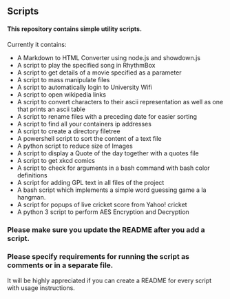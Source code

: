## Scripts

#### This repository contains simple utility scripts.

Currently it contains:

* A Markdown to HTML Converter using node.js and showdown.js
* A script to play the specified song in RhythmBox
* A script to get details of a movie specified as a parameter
* A script to mass manipulate files
* A script to automatically login to University Wifi
* A script to open wikipedia links
* A script to convert characters to their ascii representation as well as one that prints an ascii table
* A script to rename files with a preceding date for easier sorting
* A script to find all your containers ip addresses
* A script to create a directory filetree
* A powershell script to sort the content of a text file
* A python script to reduce size of Images
* A script to display a Quote of the day together with a quotes file
* A script to get xkcd comics
* A script to check for arguments in a bash command with bash color definitions
* A script for adding GPL text in all files of the project
* A  bash script which implements a simple word guessing game a la hangman. 
* A script for popups of live cricket score from Yahoo! cricket
* A python 3 script to perform AES Encryption and Decryption

### Please make sure you update the README after you add a script.
### Please specify requirements for running the script as comments or in a separate file.

It will be highly appreciated if you can create a README for every script with usage instructions.
